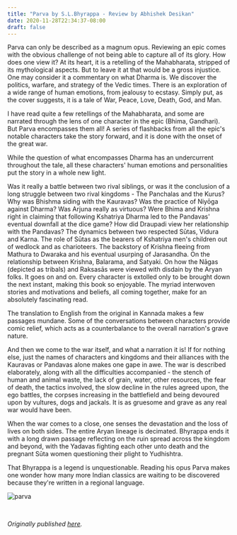 ```yaml
---
title: "Parva by S.L.Bhyrappa - Review by Abhishek Desikan"
date: 2020-11-28T22:34:37-08:00
draft: false
---
```


Parva can only be described as a magnum opus. Reviewing an epic comes with the obvious challenge of not being able to capture all of its glory. How does one view it? At its heart, it is a retelling of the Mahabharata, stripped of its mythological aspects. But to leave it at that would be a gross injustice. One may consider it a commentary on what Dharma is. We discover the politics, warfare, and strategy of the Vedic times. There is an exploration of a wide range of human emotions, from jealousy to ecstasy. Simply put, as the cover suggests, it is a tale of War, Peace, Love, Death, God, and Man.

I have read quite a few retellings of the Mahabharata, and some are narrated through the lens of one character in the epic (Bhima, Gandhari). But Parva encompasses them all! A series of flashbacks from all the epic's notable characters take the story forward, and it is done with the onset of the great war.

While the question of what encompasses Dharma has an undercurrent throughout the tale, all these characters' human emotions and personalities put the story in a whole new light.

Was it really a battle between two rival siblings, or was it the conclusion of a long struggle between two rival kingdoms - The Panchalas and the Kurus? Why was Bhishma siding with the Kauravas? Was the practice of Niyōga against Dharma? Was Arjuna really as virtuous? Were Bhima and Krishna right in claiming that following Kshatriya Dharma led to the Pandavas' eventual downfall at the dice game? How did Draupadi view her relationship with the Pandavas? The dynamics between two respected Sūtas, Vidura and Karna. The role of Sūtas as the bearers of Kshatriya men's children out of wedlock and as charioteers. The backstory of Krishna fleeing from Mathura to Dwaraka and his eventual usurping of Jarasandha. On the relationship between Krishna, Balarama, and Satyaki. On how the Nāgas (depicted as tribals) and Raksasās were viewed with disdain by the Aryan folks. It goes on and on. Every character is extolled only to be brought down the next instant, making this book so enjoyable. The myriad interwoven stories and motivations and beliefs, all coming together, make for an absolutely fascinating read.

The translation to English from the original in Kannada makes a few passages mundane. Some of the conversations between characters provide comic relief, which acts as a counterbalance to the overall narration's grave nature.

And then we come to the war itself, and what a narration it is! If for nothing else, just the names of characters and kingdoms and their alliances with the Kauravas or Pandavas alone makes one gape in awe. The war is described elaborately, along with all the difficulties accompanied - the stench of human and animal waste, the lack of grain, water, other resources, the fear of death, the tactics involved, the slow decline in the rules agreed upon, the ego battles, the corpses increasing in the battlefield and being devoured upon by vultures, dogs and jackals. It is as gruesome and grave as any real war would have been.

When the war comes to a close, one senses the devastation and the loss of lives on both sides. The entire Aryan lineage is decimated. Bhyrappa ends it with a long drawn passage reflecting on the ruin spread across the kingdom and beyond, with the Yadavas fighting each other unto death and the pregnant Sūta women questioning their plight to Yudhishtra.

That Bhyrappa is a legend is unquestionable. Reading his opus Parva makes one wonder how many more Indian classics are waiting to be discovered because they're written in a regional language.

![parva](/parva.jpg)

&nbsp;&nbsp;

*Originally published [here](https://www.goodreads.com/review/show/2570215821).*